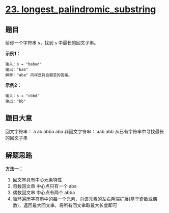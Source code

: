 # [23. longest_palindromic_substring](https://leetcode.cn/problems/longest-palindromic-substring/)

## 题目

给你一个字符串 s，找到 s 中最长的回文子串。

**示例1：**

~~~
输入：s = "babad"
输出："bab"
解释："aba" 同样是符合题意的答案。
~~~

**示例2：**

~~~
输入：s = "cbbd"
输出："bb"
~~~

## 题目大意

回文字符串： a ab abba aba
非回文字符串： aab abb
从已有字符串中寻找最长的回文子串

## 解题思路

**方法一：**
1. 回文串具有中心元素特性
2. 奇数回文串 中心点只有一个 aba
3. 偶数回文串 中心点有两个 abba
4. 循环遍历字符串中的每一个元素，向该元素的左右两端扩展(基于奇数或偶数)，返回最大回文串，将所有回文串取最大长度即可
